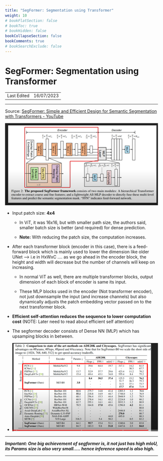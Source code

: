 ```yaml
---
title: "SegFormer: Segmentation using Transformer"
weight: 10
# bookFlatSection: false
# bookToc: true
# bookHidden: false
bookCollapseSection: false
bookComments: true
# bookSearchExclude: false
---
```


# SegFormer: Segmentation using Transformer

|             |            |
| ----------- | ---------- |
| Last Edited | 16/07/2023 |

---

Source: [SegFormer: Simple and Efficient Design for Semantic Segmentation with Transformers - YouTube](https://www.youtube.com/watch?v=hz3MO1j-wB4)

![](segformer/2023-07-16-12-37-30-image.png)

- Input patch size: **4x4**
  
  - In ViT, it was 16x16, but with smaller path size, the authors said, smaller batch size is better (and required) for dense prediction.
  
  - **Note:** With reducing the patch size, the computation increases. 

- After each transformer block (encoder in this case), there is a feed-forward block which is mainly used to lower the dimension like older UNet --> i.e in HxWxC .... as we go ahead in the encoder block, the height and width will decrease but the number of channels will keep on increasing. 
  
  - In normal ViT as well, there are multiple transformer blocks, output dimension of each block of encoder is same its input. 
  
  - These MLP blocks used in the encoder (Not transformer encoder), not just downsample the input (and increase channels) but also dynamically adjusts the patch embedding vector passed on to the next transformer block. 

- **Efficient self-attention reduces the sequence to lower computation cost** (NOTE: Later need to read about efficient self attention)

- The segformer decoder consists of Dense NN (MLP) which has upsamping blocks in between. 

- ![](segformer/2023-07-16-12-49-23-image.png)

---

***Important: One big achievement of segformer is, it not just has high mIoU, its Params size is also very small..... hence inference speed is also high.***

---
